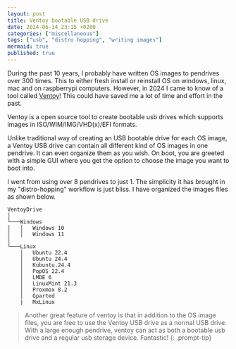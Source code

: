 ```yaml
---
layout: post
title: Ventoy bootable USB drive
date: 2024-06-14 23:15 +0200
categories: ["miscellaneous"]
tags: ["usb", "distro hopping", "writing images"]
mermaid: true
published: true
---
```


During the past 10 years, I probably have written OS images to pendrives over 300 times. This to either fresh install or reinstall OS on windows, linux, mac and on raspberrypi computers. However, in 2024 I came to know of a tool called [Ventoy](https://www.ventoy.net/en/index.html)! This could have saved me a lot of time and effort in the past. 

Ventoy is a open source tool to create bootable usb drives which supports images in ISO/WIM/IMG/VHD(x)/EFI formats. 

Unlike traditional way of creating an USB bootable drive for each OS image, a Ventoy USB drive can contain all different kind of OS images in one pendrive. It can even organize them as you wish. On boot, you are greeted with a simple GUI where you get the option to choose the image you want to boot into.

I went from using over 8 pendrives to just 1. The simplicity it has brought in my "distro-hopping" workflow is just bliss. I have organized the images files as shown below.


```
VentoyDrive  
│
└───Windows
│   │   Windows 10
│   │   Windows 11
│   
└───Linux
    │   Ubuntu 22.4
    │   Ubuntu 24.4
    │   Kubuntu.24.4
    │   PopOS 22.4
    │   LMDE 6
    │   LinuxMint 21.3
    │   Proxmox 8.2
    │   Gparted
    |   MxLinux

```

> Another great feature of ventoy is that in addition to the OS image files, you are free to use the Ventoy USB drive as a normal USB drive. With a large enough pendrive, ventoy can act as both a bootable usb drive and a regular usb storage device. Fantastic!
{: .prompt-tip}





